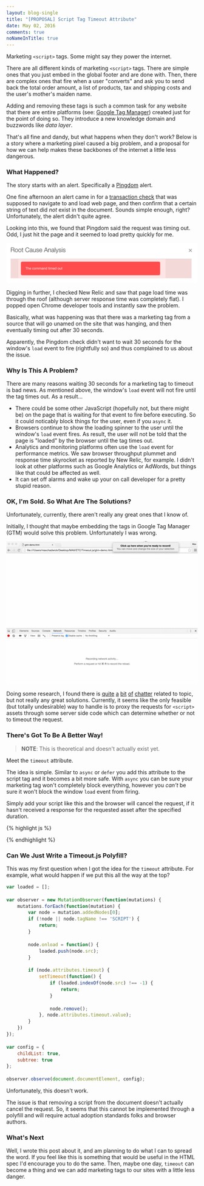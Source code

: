 ```yaml
---
layout: blog-single
title: "[PROPOSAL] Script Tag Timeout Attribute"
date: May 02, 2016
comments: true
noNameInTitle: true
---
```


Marketing `<script>` tags. Some might say they power the internet. 

There are all different kinds of marketing `<script>` tags. There are simple ones that you just embed in the global footer and are done with. Then, there are complex ones that fire when a user "converts" and ask you to send back the total order amount, a list of products, tax and shipping costs and the user's mother's maiden name. 

Adding and removing these tags is such a common task for any website that there are entire platforms (see: [Google Tag Manager](https://www.google.com/analytics/tag-manager/)) created just for the point of doing so. They introduce a new knowledge domain and buzzwords like *data layer*.

That's all fine and dandy, but what happens when they don't work? Below is a story where a marketing pixel caused a big problem, and a proposal for how we can help makes these backbones of the internet a little less dangerous.

<!-- excerpt_separator -->

### What Happened?

The story starts with an alert. Specifically a [Pingdom](http://www.pingdom.com) alert. 

One fine afternoon an alert came in for a [transaction check](https://www.pingdom.com/product/transaction-monitoring) that was supposed to navigate to and load web page, and then confirm that a certain string of text did *not* exist in the document. Sounds simple enough, right? Unfortunately, the alert didn't quite agree.

Looking into this, we found that Pingdom said the request was timing out. Odd, I just hit the page and it seemed to load pretty quickly for me.

![](/img/blog/timeout/root-cause-analysis.png)

Digging in further, I checked New Relic and saw that page load time was through the roof (although server response time was completely flat). I popped open Chrome developer tools and instantly saw the problem.

Basically, what was happening was that there was a marketing tag from a source that will go unamed on the site that was hanging, and then eventually timing out after 30 seconds.

Apparently, the Pingdom check didn't want to wait 30 seconds for the window's `load` event to fire  (rightfully so) and thus complained to us about the issue.

### Why Is This A Problem?

There are many reasons waiting 30 seconds for a marketing tag to timeout is bad news. As mentioned above, the window's `load` event will not fire until the tag times out. As a result...

- There could be some other JavaScript (hopefully not, but there might be) on the page that is waiting for that event to fire before executing. So it could noticably block things for the user, even if you `async` it.
- Browsers continue to show the loading spinner to the user until the window's `load` event fires. As result, the user will not be told that the page is "loaded" by the browser until the tag times out.
- Analytics and monitoring platforms often use the `load` event for performance metrics. We saw browser throughput plummet and response time skyrocket as reported by New Relic, for example. I didn't look at other platforms such as Google Analytics or AdWords, but things like that could be affected as well.
- It can set off alarms and wake up your on call developer for a pretty stupid reason.

### OK, I'm Sold. So What Are The Solutions?
  
Unfortunately, currently, there aren't really any great ones that I know of.

Initially, I thought that maybe embedding the tags in Google Tag Manager (GTM) would solve this problem. Unfortunately I was wrong.

![](/img/blog/timeout/gtm-badtime.gif)

Doing some research, I found there is [quite](http://stackoverflow.com/questions/2021157/any-way-to-gracefully-enforce-a-timeout-limit-when-loading-a-slow-external-file#answer-2021439) [a](http://stackoverflow.com/questions/5506425/how-to-set-a-timeout-for-loading-a-external-javascript-file-which-is-down?rq=1) [bit](http://stackoverflow.com/questions/1018705/how-to-detect-timeout-on-an-ajax-xmlhttprequest-call-in-the-browser?lq=1) [of](http://gabrieleromanato.name/javascript-set-a-timeout-for-blocking-scripts/) [chatter](https://www.peterbe.com/plog/never-put-external-javascript-in-the-head) related to topic, but not really any great solutions. Currently, it seems like the only feasible (but totally undesirable) way to handle is to proxy the requests for `<script>` assets through some server side code which can determine whether or not to timeout the request.

### There's Got To Be A Better Way!

> **NOTE**: This is theoretical and doesn't actually exist yet.

Meet the `timeout` attribute.

The idea is simple. Similar to `async` or `defer` you add this attribute to the script tag and it becomes a bit more safe. With `async` you can be sure your marketing tag won't completely block everything, however you *can't* be sure it won't block the window `load` event from firing.

Simply add your script like this and the browser will cancel the request, if it hasn't received a response for the requested asset after the specified duration.

{% highlight js %}
<script async src="http://example.com/risky.js" timeout="3s"></script>
{% endhighlight %}

### Can We Just Write a Timeout.js Polyfill?

This was my first question when I got the idea for the `timeout` attribute. For example, what would happen if we put this all the way at the top?

```js
var loaded = [];

var observer = new MutationObserver(function(mutations) {
    mutations.forEach(function(mutation) {
        var node = mutation.addedNodes[0];
        if (!node || node.tagName !== 'SCRIPT') {
            return;
        }

        node.onload = function() {
            loaded.push(node.src);
        }

        if (node.attributes.timeout) {
            setTimeout(function() {
                if (loaded.indexOf(node.src) !== -1) {
                    return;
                }

                node.remove();
            }, node.attributes.timeout.value);
        }
    })
});

var config = {
    childList: true,
    subtree: true
};

observer.observe(document.documentElement, config);
```

Unfortunately, this doesn't work.

The issue is that removing a script from the document doesn't actually cancel the request. So, it seems that this cannot be implemented through a polyfill and will require actual adoption standards folks and browser authors.

### What's Next

Well, I wrote this post about it, and am planning to do what I can to spread the word. If you feel like this is something that would be useful in the HTML spec I'd encourage you to do the same. Then, maybe one day, `timeout` can become a thing and we can add marketing tags to our sites with a little less danger.
